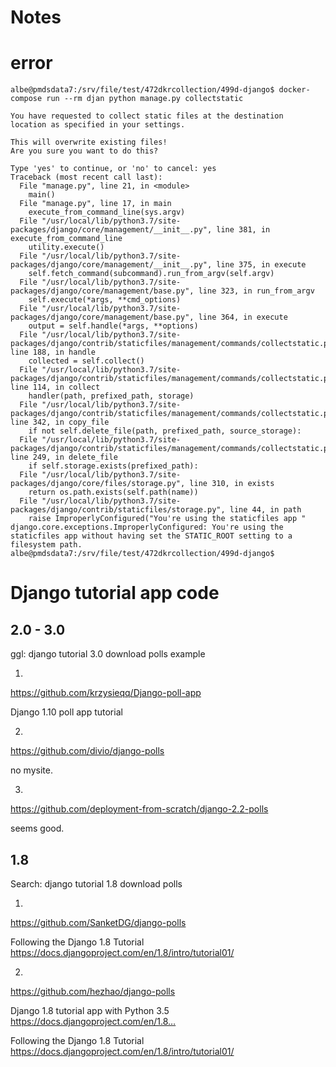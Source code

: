 # Notes


# error

```
albe@pmdsdata7:/srv/file/test/472dkrcollection/499d-django$ docker-compose run --rm djan python manage.py collectstatic

You have requested to collect static files at the destination
location as specified in your settings.

This will overwrite existing files!
Are you sure you want to do this?

Type 'yes' to continue, or 'no' to cancel: yes
Traceback (most recent call last):
  File "manage.py", line 21, in <module>
    main()
  File "manage.py", line 17, in main
    execute_from_command_line(sys.argv)
  File "/usr/local/lib/python3.7/site-packages/django/core/management/__init__.py", line 381, in execute_from_command_line
    utility.execute()
  File "/usr/local/lib/python3.7/site-packages/django/core/management/__init__.py", line 375, in execute
    self.fetch_command(subcommand).run_from_argv(self.argv)
  File "/usr/local/lib/python3.7/site-packages/django/core/management/base.py", line 323, in run_from_argv
    self.execute(*args, **cmd_options)
  File "/usr/local/lib/python3.7/site-packages/django/core/management/base.py", line 364, in execute
    output = self.handle(*args, **options)
  File "/usr/local/lib/python3.7/site-packages/django/contrib/staticfiles/management/commands/collectstatic.py", line 188, in handle
    collected = self.collect()
  File "/usr/local/lib/python3.7/site-packages/django/contrib/staticfiles/management/commands/collectstatic.py", line 114, in collect
    handler(path, prefixed_path, storage)
  File "/usr/local/lib/python3.7/site-packages/django/contrib/staticfiles/management/commands/collectstatic.py", line 342, in copy_file
    if not self.delete_file(path, prefixed_path, source_storage):
  File "/usr/local/lib/python3.7/site-packages/django/contrib/staticfiles/management/commands/collectstatic.py", line 249, in delete_file
    if self.storage.exists(prefixed_path):
  File "/usr/local/lib/python3.7/site-packages/django/core/files/storage.py", line 310, in exists
    return os.path.exists(self.path(name))
  File "/usr/local/lib/python3.7/site-packages/django/contrib/staticfiles/storage.py", line 44, in path
    raise ImproperlyConfigured("You're using the staticfiles app "
django.core.exceptions.ImproperlyConfigured: You're using the staticfiles app without having set the STATIC_ROOT setting to a filesystem path.
albe@pmdsdata7:/srv/file/test/472dkrcollection/499d-django$

```


# Django tutorial app code


## 2.0 - 3.0

ggl: django tutorial 3.0 download polls example


1.

https://github.com/krzysieqq/Django-poll-app

Django 1.10 poll app tutorial


2.

https://github.com/divio/django-polls

no mysite.

3.

https://github.com/deployment-from-scratch/django-2.2-polls

seems good.




## 1.8

Search: django tutorial 1.8 download polls


1.

https://github.com/SanketDG/django-polls

Following the Django 1.8 Tutorial https://docs.djangoproject.com/en/1.8/intro/tutorial01/


2.

https://github.com/hezhao/django-polls

Django 1.8 tutorial app with Python 3.5 https://docs.djangoproject.com/en/1.8…

Following the Django 1.8 Tutorial https://docs.djangoproject.com/en/1.8/intro/tutorial01/
